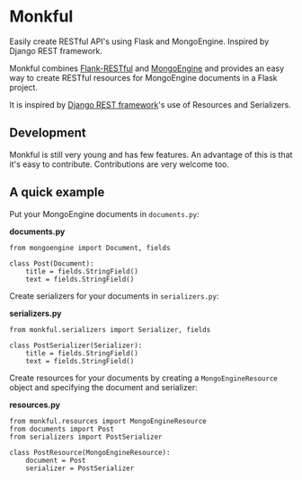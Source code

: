 # Monkful

Easily create RESTful API's using Flask and MongoEngine. Inspired by Django
REST framework.

Monkful combines [Flank-RESTful](http://flask-restful.readthedocs.org/en/latest/)
and [MongoEngine](http://mongoengine.org/) and provides an easy way to create
RESTful resources for MongoEngine documents in a Flask project.

It is inspired by [Django REST framework](http://django-rest-framework.org/)'s
use of Resources and Serializers.

## Development

Monkful is still very young and has few features. An advantage of this is that
it's easy to contribute. Contributions are very welcome too.

## A quick example

Put your MongoEngine documents in `documents.py`:

**documents.py**

    from mongoengine import Document, fields

    class Post(Document):
        title = fields.StringField()
        text = fields.StringField()

Create serializers for your documents in `serializers.py`:

**serializers.py**

    from monkful.serializers import Serializer, fields

    class PostSerializer(Serializer):
        title = fields.StringField()
        text = fields.StringField()

Create resources for your documents by creating a `MongoEngineResource` object
and specifying the document and serializer:

**resources.py**

    from monkful.resources import MongoEngineResource
    from documents import Post
    from serializers import PostSerializer

    class PostResource(MongoEngineResource):
        document = Post
        serializer = PostSerializer
